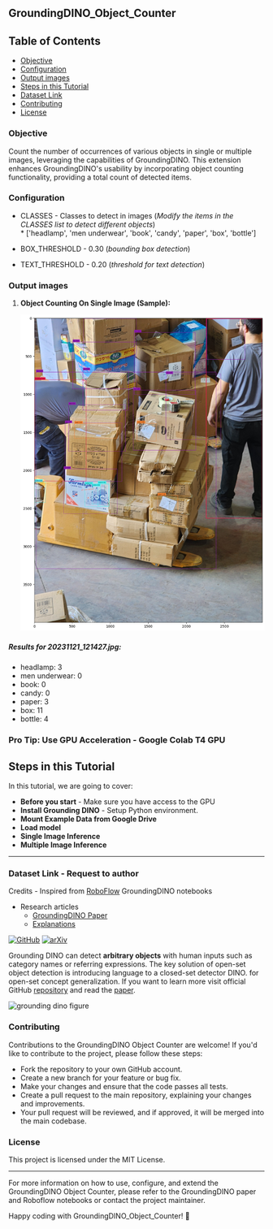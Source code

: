 ## GroundingDINO_Object_Counter
## Table of Contents

- [Objective](#langchain-medical-bot)
- [Configuration](#table-of-contents)
- [Output images](#prerequisites)
- [Steps in this Tutorial](#installation)
- [Dataset Link](#getting-started)
- [Contributing](#contributing)
- [License](#license)

### Objective
Count the number of occurrences of various objects in single or multiple images, leveraging the capabilities of GroundingDINO. This extension enhances GroundingDINO's usability by incorporating object counting functionality, providing a total count of detected items.

### Configuration
  * CLASSES - Classes to detect in images (*Modify the items in the CLASSES list to detect different objects*)  
              * ['headlamp', 'men underwear', 'book', 'candy', 'paper', 'box', 'bottle']
              

* BOX_THRESHOLD - 0.30
  (*bounding box detection*)

* TEXT_THRESHOLD - 0.20
  (*threshold for text detection*)


### Output images

1. **Object Counting On Single Image (Sample):**
   <p align="center">
   <img src="Output_images/Output_1.png" width=750></p>
  
##### Results for 20231121_121427.jpg: 
- headlamp: 3
- men underwear: 0
- book: 0
- candy: 0
- paper: 3
- box: 11
- bottle: 4

### Pro Tip: Use GPU Acceleration - Google Colab T4 GPU

## Steps in this Tutorial

In this tutorial, we are going to cover:

- **Before you start** - Make sure you have access to the GPU
- **Install Grounding DINO** - Setup Python environment.
- **Mount Example Data from Google Drive**
- **Load model**
- **Single Image Inference**
- **Multiple Image Inference**
---
### Dataset Link - Request to author
Credits - Inspired from [RoboFlow](https://github.com/roboflow/notebooks/tree/main/notebooks) GroundingDINO notebooks
- Research articles
   * [GroundingDINO Paper](https://arxiv.org/abs/2303.05499)
   * [Explanations](https://www.ikomia.ai/blog/grounding-dino-zero-shot-detection-explained)

[![GitHub](https://badges.aleen42.com/src/github.svg)](https://github.com/IDEA-Research/GroundingDINO) [![arXiv](https://img.shields.io/badge/arXiv-2303.05499-b31b1b.svg)](https://arxiv.org/abs/2303.05499)

Grounding DINO can detect **arbitrary objects** with human inputs such as category names or referring expressions. The key solution of open-set object detection is introducing language to a closed-set detector DINO. for open-set concept generalization. If you want to learn more visit official GitHub [repository](https://github.com/IDEA-Research/GroundingDINO) and read the [paper](https://arxiv.org/abs/2303.05499).

![grounding dino figure](https://media.roboflow.com/notebooks/examples/grounding-dino-figure.png)

### Contributing

Contributions to the GroundingDINO Object Counter are welcome! If you'd like to contribute to the project, please follow these steps:
- Fork the repository to your own GitHub account.
- Create a new branch for your feature or bug fix.
- Make your changes and ensure that the code passes all tests.
- Create a pull request to the main repository, explaining your changes and improvements.
- Your pull request will be reviewed, and if approved, it will be merged into the main codebase.

### License

This project is licensed under the MIT License.

---

For more information on how to use, configure, and extend the GroundingDINO Object Counter, please refer to the GroundingDINO paper and Roboflow notebooks or contact the project maintainer.

Happy coding with GroundingDINO_Object_Counter! 🚀


